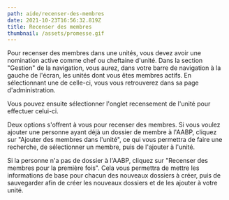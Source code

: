 ```yaml
---
path: aide/recenser-des-membres
date: 2021-10-23T16:56:32.819Z
title: Recenser des membres
thumbnail: /assets/promesse.gif
---
```

Pour recenser des membres dans une unités, vous devez avoir une nomination active comme chef ou cheftaine d'unité. Dans la section "Gestion" de la navigation, vous aurez, dans votre barre de navigation à la gauche de l'écran, les unités dont vous êtes membres actifs. En sélectionnant une de celle-ci, vous vous retrouverez dans sa page d'administration.

Vous pouvez ensuite sélectionner l'onglet recensement de l'unité pour effectuer celui-ci.

Deux options s'offrent à vous pour recenser des membres. Si vous voulez ajouter une personne ayant déjà un dossier de membre à l'AABP, cliquez sur "Ajouter des membres dans l'unité", ce qui vous permettra de faire une recherche, de sélectionner un membre, puis de l'ajouter à l'unité.

Si la personne n'a pas de dossier à l'AABP, cliquez sur "Recenser des membres pour la première fois". Cela vous permettra de mettre les informations de base pour chacun des nouveaux dossiers à créer, puis de sauvegarder afin de créer les nouveaux dossiers et de les ajouter à votre unité.